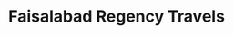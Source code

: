 ---
title: "Faisalabad Regency Travels"
url: /fysl-abd/faisalabad-regency-travels/
shop: travel agency
---